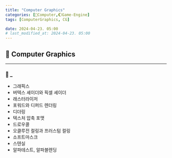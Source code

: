 ```yaml
---
title: "Computer Graphics"
categories: [💫Computer,🌔Game-Engine]
tags: [ComputerGraphics, CG]

date: 2024-04-23. 05:00
# last_modified_at: 2024-04-23. 05:00
---
```


## 💫 Computer Graphics

---

### 🫧 _

- 그래픽스
- 버텍스 셰이더와 픽셀 셰이더
- 래스터라이저
- 포워드와 디퍼드 렌더링
- 디더링
- 텍스처 압축 포맷
- 드로우콜
- 오클루전 컬링과 프러스텀 컬링
- 소프트마스크
- 스텐실
- 알파테스트, 알파블렌딩
